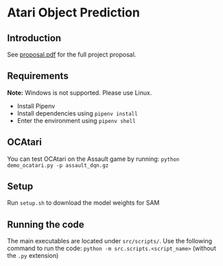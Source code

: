 # Atari Object Prediction

## Introduction

See [proposal.pdf](proposal.pdf) for the full project proposal.

## Requirements

**Note:** Windows is not supported. Please use Linux.

- Install Pipenv
- Install dependencies using `pipenv install`
- Enter the environment using `pipenv shell`

## OCAtari

You can test OCAtari on the Assault game by running:
`python demo_ocatari.py -p assault_dqn.gz`

## Setup

Run `setup.sh` to download the model weights for SAM

## Running the code

The main executables are located under `src/scripts/`.
Use the following command to run the code:
`python -m src.scripts.<script_name>` (without the `.py` extension)
